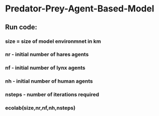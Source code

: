 # Predator-Prey-Agent-Based-Model

## Run code:

### size = size of model environmnet in km 
### nr - initial number of hares agents
### nf - initial number of lynx agents
### nh - initial number of human agents
### nsteps - number of iterations required


### ecolab(size,nr,nf,nh,nsteps)


